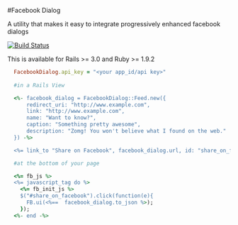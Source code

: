 #Facebook Dialog

A utility that makes it easy to integrate progressively enhanced facebook dialogs

[![Build Status](https://secure.travis-ci.org/EnlightSolutions/facebook_dialog.png)](http://travis-ci.org/enlightsolutions/facebook_dialog)

This is available for Rails >= 3.0 and Ruby >= 1.9.2

```ruby
  FacebookDialog.api_key = "<your app_id/api key>"
  
  #in a Rails View

  <%- facebook_dialog = FacebookDialog::Feed.new({
      redirect_uri: "http://www.example.com",
      link: "http://www.example.com",
      name: "Want to know?",
      caption: "Something pretty awesome",
      description: "Zomg! You won't believe what I found on the web."
  }) -%>

  <%= link_to "Share on Facebook", facebook_dialog.url, id: "share_on_facebook" %>

  #at the bottom of your page

  <%= fb_js %>
  <%= javascript_tag do %>
    <%= fb_init_js %>
    $("#share_on_facebook").click(function(e){
      FB.ui(<%==  facebook_dialog.to_json %>); 
    });
  <%- end -%>
```

